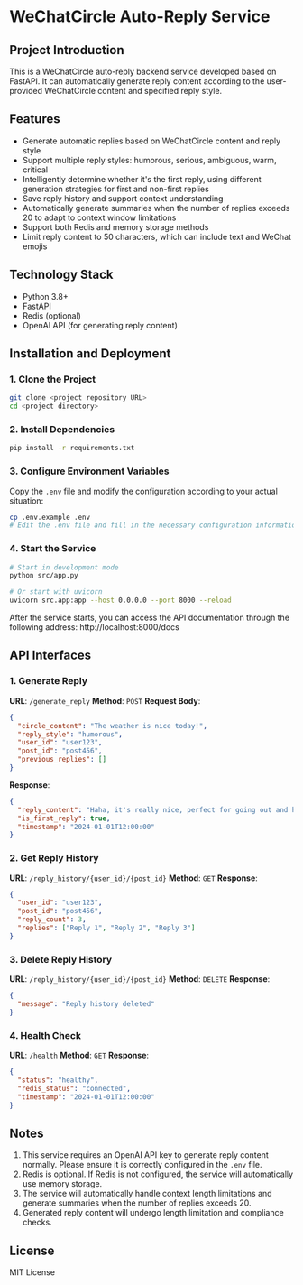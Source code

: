 # WeChatCircle Auto-Reply Service

## Project Introduction

This is a WeChatCircle auto-reply backend service developed based on FastAPI. It can automatically generate reply content according to the user-provided WeChatCircle content and specified reply style.

## Features

- Generate automatic replies based on WeChatCircle content and reply style
- Support multiple reply styles: humorous, serious, ambiguous, warm, critical
- Intelligently determine whether it's the first reply, using different generation strategies for first and non-first replies
- Save reply history and support context understanding
- Automatically generate summaries when the number of replies exceeds 20 to adapt to context window limitations
- Support both Redis and memory storage methods
- Limit reply content to 50 characters, which can include text and WeChat emojis

## Technology Stack

- Python 3.8+
- FastAPI
- Redis (optional)
- OpenAI API (for generating reply content)

## Installation and Deployment

### 1. Clone the Project

```bash
git clone <project repository URL>
cd <project directory>
```

### 2. Install Dependencies

```bash
pip install -r requirements.txt
```

### 3. Configure Environment Variables

Copy the `.env` file and modify the configuration according to your actual situation:

```bash
cp .env.example .env
# Edit the .env file and fill in the necessary configuration information
```

### 4. Start the Service

```bash
# Start in development mode
python src/app.py

# Or start with uvicorn
uvicorn src.app:app --host 0.0.0.0 --port 8000 --reload
```

After the service starts, you can access the API documentation through the following address:
http://localhost:8000/docs

## API Interfaces

### 1. Generate Reply

**URL**: `/generate_reply`
**Method**: `POST`
**Request Body**:

```json
{
  "circle_content": "The weather is nice today!",
  "reply_style": "humorous",
  "user_id": "user123",
  "post_id": "post456",
  "previous_replies": []
}
```

**Response**:

```json
{
  "reply_content": "Haha, it's really nice, perfect for going out and having fun~ 😄",
  "is_first_reply": true,
  "timestamp": "2024-01-01T12:00:00"
}
```

### 2. Get Reply History

**URL**: `/reply_history/{user_id}/{post_id}`
**Method**: `GET`
**Response**:

```json
{
  "user_id": "user123",
  "post_id": "post456",
  "reply_count": 3,
  "replies": ["Reply 1", "Reply 2", "Reply 3"]
}
```

### 3. Delete Reply History

**URL**: `/reply_history/{user_id}/{post_id}`
**Method**: `DELETE`
**Response**:

```json
{
  "message": "Reply history deleted"
}
```

### 4. Health Check

**URL**: `/health`
**Method**: `GET`
**Response**:

```json
{
  "status": "healthy",
  "redis_status": "connected",
  "timestamp": "2024-01-01T12:00:00"
}
```

## Notes

1. This service requires an OpenAI API key to generate reply content normally. Please ensure it is correctly configured in the `.env` file.
2. Redis is optional. If Redis is not configured, the service will automatically use memory storage.
3. The service will automatically handle context length limitations and generate summaries when the number of replies exceeds 20.
4. Generated reply content will undergo length limitation and compliance checks.

## License

MIT License